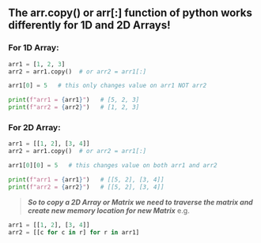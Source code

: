 ## The arr.copy() or arr[:] function of python works differently for 1D and 2D Arrays!

### For 1D Array:
```python
arr1 = [1, 2, 3]
arr2 = arr1.copy()  # or arr2 = arr1[:]

arr1[0] = 5   # this only changes value on arr1 NOT arr2

print(f"arr1 = {arr1}")   # [5, 2, 3]
print(f"arr2 = {arr2}")   # [1, 2, 3]
```

### For 2D Array:
```python
arr1 = [[1, 2], [3, 4]]
arr2 = arr1.copy()  # or arr2 = arr1[:]

arr1[0][0] = 5   # this changes value on both arr1 and arr2

print(f"arr1 = {arr1}")   # [[5, 2], [3, 4]]
print(f"arr2 = {arr2}")   # [[5, 2], [3, 4]]
```

> ***So to copy a 2D Array or Matrix we need to traverse the matrix and create new memory location for new Matrix*** 
 e.g. 
```python
arr1 = [[1, 2], [3, 4]]
arr2 = [[c for c in r] for r in arr1]
```
